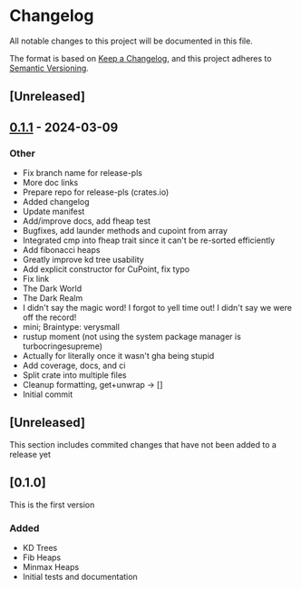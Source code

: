 # Changelog
All notable changes to this project will be documented in this file.

The format is based on [Keep a Changelog](https://keepachangelog.com/en/1.0.0/),
and this project adheres to [Semantic Versioning](https://semver.org/spec/v2.0.0.html).

## [Unreleased]

## [0.1.1](https://github.com/hacatu/rust-crater/compare/v0.1.0...v0.1.1) - 2024-03-09

### Other
- Fix branch name for release-pls
- More doc links
- Prepare repo for release-pls (crates.io)
- Added changelog
- Update manifest
- Add/improve docs, add fheap test
- Bugfixes, add launder methods and cupoint from array
- Integrated cmp into fheap trait since it can't be re-sorted efficiently
- Add fibonacci heaps
- Greatly improve kd tree usability
- Add explicit constructor for CuPoint, fix typo
- Fix link
- The Dark World
- The Dark Realm
- I didn't say the magic word!  I forgot to yell time out!  I didn't say we were off the record!
- mini; Braintype: verysmall
- rustup moment (not using the system package manager is turbocringesupreme)
- Actually for literally once it wasn't gha being stupid
- Add coverage, docs, and ci
- Split crate into multiple files
- Cleanup formatting, get+unwrap -> []
- Initial commit
## [Unreleased]

This section includes commited changes that have not been added to a release yet

## [0.1.0]

This is the first version

### Added

- KD Trees
- Fib Heaps
- Minmax Heaps
- Initial tests and documentation

